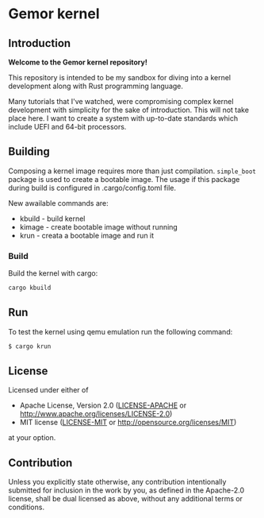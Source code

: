 # Gemor kernel

## Introduction

**Welcome to the Gemor kernel repository!**

This repository is intended to be my sandbox for diving into a kernel
development along with Rust programming language.

Many tutorials that I've watched, were compromising complex kernel development
with simplicity for the sake of introduction. This will not take place here. I
want to create a system with up-to-date standards which include UEFI and 64-bit
processors.

## Building

Composing a kernel image requires more than just compilation.
`simple_boot` package is used to create a bootable image.
The usage if this package during build is configured in .cargo/config.toml file.

New awailable commands are:
* kbuild - build kernel
* kimage - create bootable image without running
* krun - creata a bootable image and run it

### Build

Build the kernel with cargo:
```bash
cargo kbuild
```
## Run

To test the kernel using qemu emulation run the following command:
```bash
$ cargo krun
```


## License

Licensed under either of

 * Apache License, Version 2.0
   ([LICENSE-APACHE](LICENSE-APACHE) or http://www.apache.org/licenses/LICENSE-2.0)
 * MIT license
   ([LICENSE-MIT](LICENSE-MIT) or http://opensource.org/licenses/MIT)

at your option.

## Contribution

Unless you explicitly state otherwise, any contribution intentionally submitted
for inclusion in the work by you, as defined in the Apache-2.0 license, shall be
dual licensed as above, without any additional terms or conditions.
